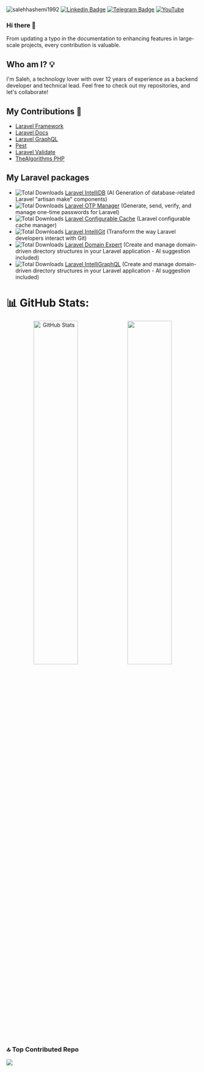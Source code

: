 <img src="https://komarev.com/ghpvc/?username=salehhashemi1992" alt=salehhashemi1992 /> [![Linkedin Badge](https://img.shields.io/badge/LinkedIn-%230077B5.svg?logo=linkedin&logoColor=white)](https://www.linkedin.com/in/saleh-hashemi/)
[![Telegram Badge](https://img.shields.io/badge/-Telegram-blue?style=flat&logo=telegram&logoColor=white&link=https://t.me/saleh_hashemi/)](https://t.me/saleh_hashemi/)
[![YouTube](https://img.shields.io/badge/YouTube-%23FF0000.svg?logo=YouTube&logoColor=white)](https://youtube.com/@codewithsaleh) 

### Hi there 👋
From updating a typo in the documentation to enhancing features in large-scale projects, every contribution is valuable.

## Who am I? 💡
I'm Saleh, a technology lover with over 12 years of experience as a backend developer and technical lead.
Feel free to check out my repositories, and let's collaborate! 

## My Contributions 🤝
- [Laravel Framework](https://github.com/laravel/framework/pulls?q=is%3Amerged+is%3Apr+author%3Asalehhashemi1992) <br>
- [Laravel Docs](https://github.com/laravel/docs/pulls?q=is%3Amerged+is%3Apr+author%3Asalehhashemi1992) <br>
- [Laravel GraphQL](https://github.com/rebing/graphql-laravel/pulls?q=is%3Amerged+is%3Apr+author%3Asalehhashemi1992) <be>
- [Pest](https://github.com/pestphp/pest/pulls?q=is%3Amerged+is%3Apr+author%3Asalehhashemi1992) <br>
- [Laravel Validate](https://github.com/milwad-dev/laravel-validate/pulls?q=is%3Amerged+is%3Apr+author%3Asalehhashemi1992) <br>
- [TheAlgorithms PHP](https://github.com/TheAlgorithms/PHP/pulls?q=is%3Amerged+is%3Apr+author%3Asalehhashemi1992) <be>

## My Laravel packages
 - <img alt="Total Downloads" src="https://img.shields.io/packagist/dt/salehhashemi/laravel-intelli-db.svg"> <a href="https://github.com/salehhashemi1992/laravel-intelli-db">  Laravel IntelliDB</a> (AI Generation of database-related Laravel "artisan make" components)
 - <img alt="Total Downloads" src="https://img.shields.io/packagist/dt/salehhashemi/laravel-otp-manager.svg"> <a href="https://github.com/salehhashemi1992/laravel-otp-manager">  Laravel OTP Manager</a> (Generate, send, verify, and manage one-time passwords for Laravel)
 - <img alt="Total Downloads" src="https://img.shields.io/packagist/dt/salehhashemi/laravel-configurable-cache.svg"> <a href="https://github.com/salehhashemi1992/laravel-configurable-cache">  Laravel Configurable Cache</a> (Laravel configurable cache manager)
 - <img alt="Total Downloads" src="https://img.shields.io/packagist/dt/salehhashemi/laravel-intelli-git.svg"> <a href="https://github.com/salehhashemi1992/laravel-intelli-git">  Laravel IntelliGit</a> (Transform the way Laravel developers interact with Git)
 - <img alt="Total Downloads" src="https://img.shields.io/packagist/dt/salehhashemi/laravel-domain-expert.svg"> <a href="https://github.com/salehhashemi1992/laravel-domain-expert">  Laravel Domain Expert</a> (Create and manage domain-driven directory structures in your Laravel application - AI suggestion included)
 - <img alt="Total Downloads" src="https://img.shields.io/packagist/dt/salehhashemi/laravel-intelli-graphql.svg"> <a href="https://github.com/salehhashemi1992/laravel-intelli-graphql">  Laravel IntelliGraphQL</a> (Create and manage domain-driven directory structures in your Laravel application - AI suggestion included)

# 📊 GitHub Stats:
<p align="center">
  <img width=48%" src="https://github-readme-stats-phi-lovat.vercel.app/api?username=salehhashemi1992&show_icons=true&count_private=true&hide=none" alt="GitHub Stats"/>
  <img width="48%" src="https://github-readme-streak-stats.herokuapp.com/?user=salehhashemi1992"/>
</p>

### 🔝 Top Contributed Repo
![](https://github-contributor-stats.vercel.app/api?username=salehhashemi1992&limit=10&theme=onestar&combine_all_yearly_contributions=true)

<!--
**salehhashemi1992/salehhashemi1992** is a ✨ _special_ ✨ repository because its `README.md` (this file) appears on your GitHub profile.

Here are some ideas to get you started:

- 🔭 I’m currently working on ...
- 🌱 I’m currently learning ...
- 👯 I’m looking to collaborate on ...
- 🤔 I’m looking for help with ...
- 💬 Ask me about ...
- 📫 How to reach me: ...
- 😄 Pronouns: ...
- ⚡ Fun fact: ...
-->







<!-- Proudly created with GPRM ( https://gprm.itsvg.in ) -->
